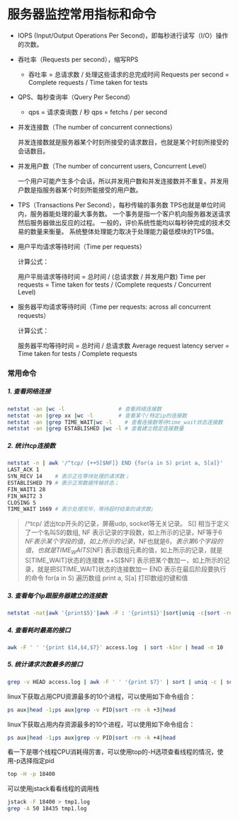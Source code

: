 # 服务器监控常用指标和命令

* IOPS (Input/Output Operations Per Second)，即每秒进行读写（I/O）操作的次数。

* 吞吐率（Requests per second），缩写RPS

  * 吞吐率 = 总请求数 / 处理这些请求的总完成时间
    Requests per second = Complete requests / Time taken for tests

* QPS、每秒查询率（Query Per Second）

  * qps = 请求查询数 / 秒
    qps = fetchs / per second

* 并发连接数（The number of concurrent connections）

  并发连接数就是服务器某个时刻所接受的请求数目，也就是某个时刻所接受的会话数目。

* 并发用户数（The number of concurrent users, Concurrent Level）

  一个用户可能产生多个会话，所以并发用户数和并发连接数并不重复。并发用户数是指服务器某个时刻所能接受的用户数。

* TPS（Transactions Per Second），每秒传输的事务数
  TPS也就是单位时间内，服务器能处理的最大事务数。
  一个事务是指一个客户机向服务器发送请求然后服务器做出反应的过程。
  一般的，评价系统性能均以每秒钟完成的技术交易的数量来衡量。
  系统整体处理能力取决于处理能力最低模块的TPS值。

* 用户平均请求等待时间（Time per requests）

  计算公式：

  用户平局请求等待时间 = 总时间 / (总请求数 / 并发用户数)
  Time per requests = Time taken for tests / (Complete requests / Concurrent Level)

* 服务器平均请求等待时间（Time per requests: across all concurrent requests）

  计算公式：

  服务器平均等待时间 = 总时间 / 总请求数
  Average request latency server = Time taken for tests / Complete requests

### 常用命令

##### 1. 查看网络连接
```sh
netstat -an |wc -l                 # 查看网络连接数
netstat -an |grep xx |wc -l        # 查看某个/特定ip的连接数
netstat -an |grep TIME_WAIT|wc -l    # 查看连接数等待time_wait状态连接数
netstat -an |grep ESTABLISHED |wc -l # 查看建立稳定连接数量
```
##### 2. 统计tcp连接数
```sh
netstat -n | awk '/^tcp/ {++S[$NF]} END {for(a in S) print a, S[a]}'
LAST_ACK 1
SYN_RECV 14    # 表示正在等待处理的请求数；
ESTABLISHED 79 # 表示正常数据传输状态；
FIN_WAIT1 28
FIN_WAIT2 3
CLOSING 5
TIME_WAIT 1669 # 表示处理完毕，等待超时结束的请求数;
```
> /^tcp/ 滤出tcp开头的记录，屏蔽udp, socket等无关记录。
> S[] 相当于定义了一个名叫S的数组, NF 表示记录的字段数，如上所示的记录，NF等于6
> $NF 表示某个字段的值，如上所示的记录，$NF也就是$6，表示第6个字段的值，也就是TIME_WAIT
> S[$NF] 表示数组元素的值，如上所示的记录，就是S[TIME_WAIT]状态的连接数
> ++S[$NF] 表示把某个数加一，如上所示的记录，就是把S[TIME_WAIT]状态的连接数加一
> END 表示在最后阶段要执行的命令
> for(a in S) 遍历数组
> print a, S[a] 打印数组的键和值

##### 3. 查看每个ip跟服务器建立的连接数
```sh
netstat -nat|awk '{print$5}'|awk -F : '{print$1}'|sort|uniq -c|sort -rn
```

##### 4. 查看耗时最高的接口
```sh
awk -F ' ' '{print $14,$4,$7}' access.log  | sort -k1nr | head -n 10
```

##### 5. 统计请求次数最多的接口

```sh
grep -v HEAD access.log | awk -F ' ' '{print $7}' | sort | uniq -c | sort -k1nr | head -10
```

linux下获取占用CPU资源最多的10个进程，可以使用如下命令组合：

```sh
ps aux|head -1;ps aux|grep -v PID|sort -rn -k +3|head
```
linux下获取占用内存资源最多的10个进程，可以使用如下命令组合：

```sh
ps aux|head -1;ps aux|grep -v PID|sort -rn -k +4|head
```
看一下是哪个线程CPU消耗得厉害，可以使用top的-H选项查看线程的情况，使用-p选择指定pid

```sh
top -H -p 18400
```
可以使用jstack看看线程的调用栈

```sh
jstack -F 18400 > tmp1.log
grep -A 50 18435 tmp1.log
```

